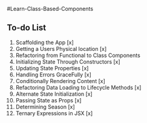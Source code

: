 #Learn-Class-Based-Components

## To-do List

1. Scaffolding the App [x]
2. Getting a Users Physical location [x]
3. Refactoring from Functional to Class Components
4. Initializing State Through Constructors [x]
5. Updating State Properties [x]
6. Handling Errors GraceFully [x]
7. Conditionally Rendering Content [x]
8. Refactoring Data Loading to Lifecycle Methods [x]
9. Alternate State Initialization [x]
10. Passing State as Props [x]
11. Determining Season [x]
12. Ternary Expressions in JSX [x]
